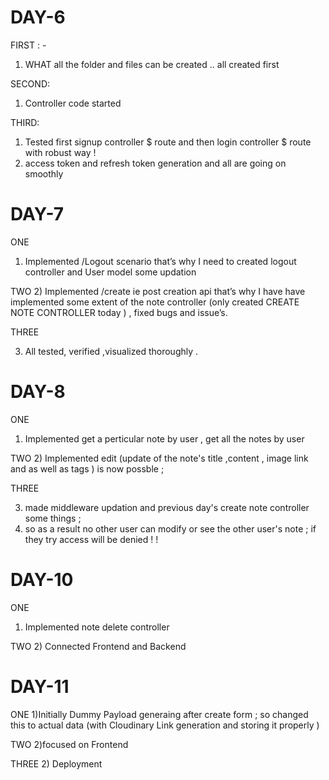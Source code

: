 # DAY-6


FIRST :   -
1) WHAT all the folder and files can be created .. all created first 
	
SECOND:
1) Controller code started

THIRD:
1) Tested   first  signup controller $ route  and then login controller $ route with robust way !
2) access token and refresh token generation and  all are going on smoothly


# DAY-7

ONE 
1) Implemented /Logout scenario that’s why I need to created logout controller  and User model some updation 

TWO 
2)	Implemented /create ie post creation api  that’s why I have have implemented some extent of the note controller (only created CREATE NOTE CONTROLLER today ) , fixed bugs and issue’s.

THREE

3) All  tested, verified ,visualized  thoroughly .


# DAY-8

ONE 
1) Implemented  get a perticular note by user , get  all the notes  by user 

TWO 
2)	Implemented  edit (update of  the note's title ,content , image link and as well as tags ) is  now possble ;

THREE

3) made  middleware updation and previous day's  create note controller some things ;
4) so as a result no other user can modify or see  the other user's note ; if they try access will be denied ! !



# DAY-10

ONE 
1) Implemented  note delete controller  

TWO
2) Connected Frontend and Backend



# DAY-11 
ONE 
1)Initially Dummy Payload generaing after create form ; so changed this  to actual data (with Cloudinary  Link generation and storing it   properly )

TWO
2)focused on Frontend

THREE
2) Deployment 
